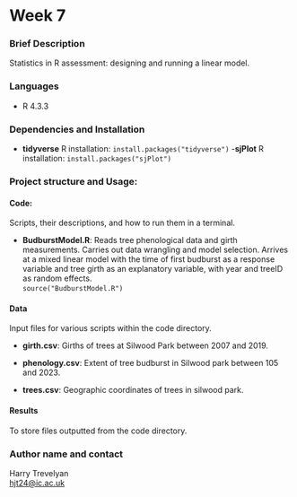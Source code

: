 # Week 7

### Brief Description
Statistics in R assessment: designing and running a linear model.  

### Languages
- R 4.3.3  

### Dependencies and Installation

- **tidyverse**
R installation:
`install.packages("tidyverse")`
-**sjPlot**
R installation:
`install.packages("sjPlot")`
  
### Project structure and Usage:

#### Code:  
Scripts, their descriptions, and how to run them in a terminal.

- **BudburstModel.R**: Reads tree phenological data and girth measurements. Carries out data wrangling and model selection. Arrives at a mixed linear model with the time of first budburst as a response variable and tree girth as an explanatory variable, with year and treeID as random effects.  
  `source("BudburstModel.R")`

#### Data
Input files for various scripts within the code directory.  

- **girth.csv**: Girths of trees at Silwood Park between 2007 and 2019.  

- **phenology.csv**: Extent of tree budburst in Silwood park between 105 and 2023.  

- **trees.csv**: Geographic coordinates of trees in silwood park.  

#### Results
To store files outputted from the code directory.  

### Author name and contact
Harry Trevelyan  
hjt24@ic.ac.uk

